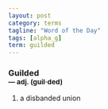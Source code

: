 ```yaml
---
layout: post
category: terms
tagline: "Word of the Day"
tags: [alpha_g]
term: guilded
---
```


<h3>Guilded<br/> <small>&mdash; adj. (guil<span>&middot;</span>ded)</small></h3>
<p><ol>
<li>a disbanded union</li>
</ol></p>
